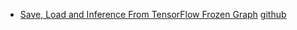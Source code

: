 

- [Save, Load and Inference From TensorFlow Frozen Graph](https://leimao.github.io/blog/Save-Load-Inference-From-TF-Frozen-Graph/) [github](https://github.com/leimao/Frozen_Graph_TensorFlow)